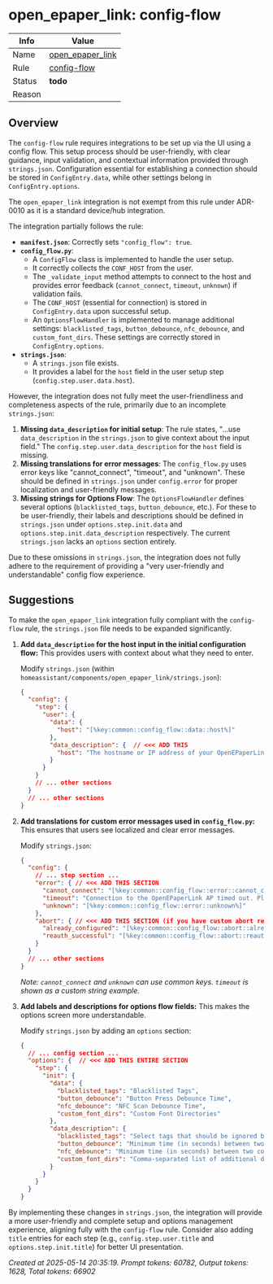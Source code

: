# open_epaper_link: config-flow

| Info   | Value                                                                    |
|--------|--------------------------------------------------------------------------|
| Name   | [open_epaper_link](https://github.com/OpenEPaperLink/Home_Assistant_Integration) |
| Rule   | [config-flow](https://developers.home-assistant.io/docs/core/integration-quality-scale/rules/config-flow)                                                     |
| Status | **todo**                                                                 |
| Reason |                                                                          |

## Overview

The `config-flow` rule requires integrations to be set up via the UI using a config flow. This setup process should be user-friendly, with clear guidance, input validation, and contextual information provided through `strings.json`. Configuration essential for establishing a connection should be stored in `ConfigEntry.data`, while other settings belong in `ConfigEntry.options`.

The `open_epaper_link` integration is not exempt from this rule under ADR-0010 as it is a standard device/hub integration.

The integration partially follows the rule:
*   **`manifest.json`**: Correctly sets `"config_flow": true`.
*   **`config_flow.py`**:
    *   A `ConfigFlow` class is implemented to handle the user setup.
    *   It correctly collects the `CONF_HOST` from the user.
    *   The `_validate_input` method attempts to connect to the host and provides error feedback (`cannot_connect`, `timeout`, `unknown`) if validation fails.
    *   The `CONF_HOST` (essential for connection) is stored in `ConfigEntry.data` upon successful setup.
    *   An `OptionsFlowHandler` is implemented to manage additional settings: `blacklisted_tags`, `button_debounce`, `nfc_debounce`, and `custom_font_dirs`. These settings are correctly stored in `ConfigEntry.options`.
*   **`strings.json`**:
    *   A `strings.json` file exists.
    *   It provides a label for the `host` field in the user setup step (`config.step.user.data.host`).

However, the integration does not fully meet the user-friendliness and completeness aspects of the rule, primarily due to an incomplete `strings.json`:

1.  **Missing `data_description` for initial setup**: The rule states, "...use `data_description` in the `strings.json` to give context about the input field." The `config.step.user.data_description` for the `host` field is missing.
2.  **Missing translations for error messages**: The `config_flow.py` uses error keys like "cannot_connect", "timeout", and "unknown". These should be defined in `strings.json` under `config.error` for proper localization and user-friendly messages.
3.  **Missing strings for Options Flow**: The `OptionsFlowHandler` defines several options (`blacklisted_tags`, `button_debounce`, etc.). For these to be user-friendly, their labels and descriptions should be defined in `strings.json` under `options.step.init.data` and `options.step.init.data_description` respectively. The current `strings.json` lacks an `options` section entirely.

Due to these omissions in `strings.json`, the integration does not fully adhere to the requirement of providing a "very user-friendly and understandable" config flow experience.

## Suggestions

To make the `open_epaper_link` integration fully compliant with the `config-flow` rule, the `strings.json` file needs to be expanded significantly.

1.  **Add `data_description` for the host input in the initial configuration flow:**
    This provides users with context about what they need to enter.

    Modify `strings.json` (within `homeassistant/components/open_epaper_link/strings.json`):
    ```json
    {
      "config": {
        "step": {
          "user": {
            "data": {
              "host": "[%key:common::config_flow::data::host%]"
            },
            "data_description": {  // <<< ADD THIS
              "host": "The hostname or IP address of your OpenEPaperLink Access Point. Do not include http:// or trailing slashes."
            }
          }
        }
        // ... other sections
      }
      // ... other sections
    }
    ```

2.  **Add translations for custom error messages used in `config_flow.py`:**
    This ensures that users see localized and clear error messages.

    Modify `strings.json`:
    ```json
    {
      "config": {
        // ... step section ...
        "error": { // <<< ADD THIS SECTION
          "cannot_connect": "[%key:common::config_flow::error::cannot_connect%]",
          "timeout": "Connection to the OpenEPaperLink AP timed out. Please check the host and network.",
          "unknown": "[%key:common::config_flow::error::unknown%]"
        },
        "abort": { // <<< ADD THIS SECTION (if you have custom abort reasons beyond standard ones)
          "already_configured": "[%key:common::config_flow::abort::already_configured_device%]",
          "reauth_successful": "[%key:common::config_flow::abort::reauth_successful%]"
        }
      }
      // ... other sections
    }
    ```
    *Note: `cannot_connect` and `unknown` can use common keys. `timeout` is shown as a custom string example.*

3.  **Add labels and descriptions for options flow fields:**
    This makes the options screen more understandable.

    Modify `strings.json` by adding an `options` section:
    ```json
    {
      // ... config section ...
      "options": {  // <<< ADD THIS ENTIRE SECTION
        "step": {
          "init": {
            "data": {
              "blacklisted_tags": "Blacklisted Tags",
              "button_debounce": "Button Press Debounce Time",
              "nfc_debounce": "NFC Scan Debounce Time",
              "custom_font_dirs": "Custom Font Directories"
            },
            "data_description": {
              "blacklisted_tags": "Select tags that should be ignored by Home Assistant.",
              "button_debounce": "Minimum time (in seconds) between two consecutive button press events from the same tag to be registered.",
              "nfc_debounce": "Minimum time (in seconds) between two consecutive NFC scan events from the same tag to be registered.",
              "custom_font_dirs": "Comma-separated list of additional directories to search for fonts used in image generation (e.g., /config/custom_fonts, /share/fonts)."
            }
          }
        }
      }
    }
    ```

By implementing these changes in `strings.json`, the integration will provide a more user-friendly and complete setup and options management experience, aligning fully with the `config-flow` rule. Consider also adding `title` entries for each step (e.g., `config.step.user.title` and `options.step.init.title`) for better UI presentation.

_Created at 2025-05-14 20:35:19. Prompt tokens: 60782, Output tokens: 1628, Total tokens: 66902_
